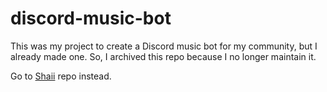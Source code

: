 # discord-music-bot
This was my project to create a Discord music bot for my community, but I already made one. So, I archived this repo because I no longer maintain it.

Go to [Shaii](https://github.com/hyperion-foundation/shaii) repo instead.

